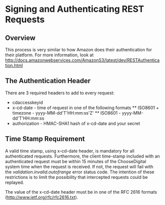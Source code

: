 # Signing and Authenticating REST Requests

## Overview

This process is very similar to how Amazon does their authentication for their platform. For more information, look at 
http://docs.amazonwebservices.com/AmazonS3/latest/dev/RESTAuthentication.html

## The Authentication Header

There are 3 required headers to add to every request:

* cdaccesskeyid
* x-cd-date - time of request in one of the following formats
** ISO8601 + timezone - yyyy-MM-dd'T'HH:mm:ss'Z'
** ISO8601 - yyyy-MM-dd'T'HH:mm:ss
* authorization - HMAC-SHA1 hash of x-cd-date and your secret

## Time Stamp Requirement

A valid time stamp, using x-cd-date header, is mandatory for all authenticated requests. Furthermore, the client time-stamp included with an authenticated request must be within 15 minutes of the ChooseDigital system time when the request is received. If not, the request will fail with the *validation.invalid.outofrange* error status code. The intention of these restrictions is to limit the possibility that intercepted requests could be replayed.

The value of the x-cd-date header must be in one of the RFC 2616 formats (http://www.ietf.org/rfc/rfc2616.txt).